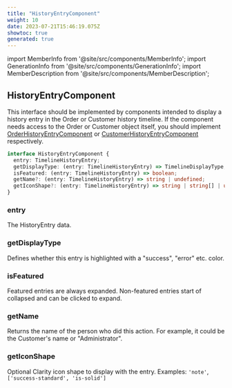 ```yaml
---
title: "HistoryEntryComponent"
weight: 10
date: 2023-07-21T15:46:19.075Z
showtoc: true
generated: true
---
```

<!-- This file was generated from the Vendure source. Do not modify. Instead, re-run the "docs:build" script -->
import MemberInfo from '@site/src/components/MemberInfo';
import GenerationInfo from '@site/src/components/GenerationInfo';
import MemberDescription from '@site/src/components/MemberDescription';


## HistoryEntryComponent

<GenerationInfo sourceFile="packages/admin-ui/src/lib/core/src/providers/custom-history-entry-component/history-entry-component-types.ts" sourceLine="16" packageName="@vendure/admin-ui" since="1.9.0" />

This interface should be implemented by components intended to display a history entry in the
Order or Customer history timeline. If the component needs access to the Order or Customer object itself,
you should implement <a href='/reference/admin-ui-api/custom-history-entry-components/order-history-entry-component#orderhistoryentrycomponent'>OrderHistoryEntryComponent</a> or <a href='/reference/admin-ui-api/custom-history-entry-components/customer-history-entry-component#customerhistoryentrycomponent'>CustomerHistoryEntryComponent</a> respectively.

```ts title="Signature"
interface HistoryEntryComponent {
  entry: TimelineHistoryEntry;
  getDisplayType: (entry: TimelineHistoryEntry) => TimelineDisplayType;
  isFeatured: (entry: TimelineHistoryEntry) => boolean;
  getName?: (entry: TimelineHistoryEntry) => string | undefined;
  getIconShape?: (entry: TimelineHistoryEntry) => string | string[] | undefined;
}
```

<div className="members-wrapper">

### entry

<MemberInfo kind="property" type="TimelineHistoryEntry"   />

The HistoryEntry data.
### getDisplayType

<MemberInfo kind="property" type="(entry: TimelineHistoryEntry) =&#62; TimelineDisplayType"   />

Defines whether this entry is highlighted with a "success", "error" etc. color.
### isFeatured

<MemberInfo kind="property" type="(entry: TimelineHistoryEntry) =&#62; boolean"   />

Featured entries are always expanded. Non-featured entries start of collapsed and can be clicked
to expand.
### getName

<MemberInfo kind="property" type="(entry: TimelineHistoryEntry) =&#62; string | undefined"   />

Returns the name of the person who did this action. For example, it could be the Customer's name
or "Administrator".
### getIconShape

<MemberInfo kind="property" type="(entry: TimelineHistoryEntry) =&#62; string | string[] | undefined"   />

Optional Clarity icon shape to display with the entry. Examples: `'note'`, `['success-standard', 'is-solid']`


</div>
